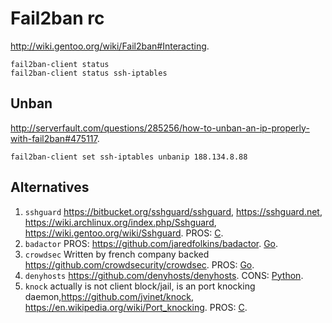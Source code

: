 # Fail2ban rc

<http://wiki.gentoo.org/wiki/Fail2ban#Interacting>.

    fail2ban-client status
    fail2ban-client status ssh-iptables

## Unban

<http://serverfault.com/questions/285256/how-to-unban-an-ip-properly-with-fail2ban#475117>.

    fail2ban-client set ssh-iptables unbanip 188.134.8.88

## Alternatives

1. `sshguard` <https://bitbucket.org/sshguard/sshguard>, <https://sshguard.net>, <https://wiki.archlinux.org/index.php/Sshguard>, <https://wiki.gentoo.org/wiki/Sshguard>. PROS: [C][].
2. `badactor` PROS: <https://github.com/jaredfolkins/badactor>. [Go][].
3. `crowdsec` Written by french company backed <https://github.com/crowdsecurity/crowdsec>. PROS: [Go][].
4. `denyhosts` <https://github.com/denyhosts/denyhosts>. CONS: [Python][].
5. `knock` actually is not client block/jail, is an port knocking daemon,<https://github.com/jvinet/knock>, <https://en.wikipedia.org/wiki/Port_knocking>. PROS: [C][].

[c]: https://iso.org/standard/74528.html
[go]: https://github.com/golang/go
[python]: https://github.com/python/cpython
